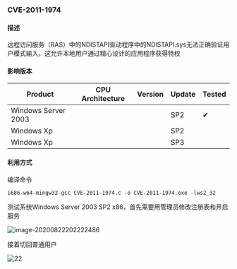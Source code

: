 ### CVE-2011-1974

#### 描述

远程访问服务（RAS）中的NDISTAPI驱动程序中的NDISTAPI.sys无法正确验证用户模式输入，这允许本地用户通过精心设计的应用程序获得特权

#### 影响版本

| Product             | CPU Architecture | Version | Update | Tested             |
| ------------------- | ---------------- | ------- | ------ | ------------------ |
| Windows Server 2003 |                  |         | SP2    | &#10004; |
| Windows Xp          |                  |         | SP2    |                    |
| Windows Xp          |                  |         | SP3    |                    |

#### 利用方式

编译命令

```
i686-w64-mingw32-gcc CVE-2011-1974.c -o CVE-2011-1974.exe -lws2_32
```

测试系统Windows Server 2003 SP2 x86，首先需要用管理员修改注册表和开启服务

![image-20200822202222486](https://github.com/Ascotbe/Random-img/blob/master/WindowsKernelExploits/CVE-2011-1974_win2003_x86.png?raw=true)

接着切回普通用户

![22](https://github.com/Ascotbe/Random-img/blob/master/WindowsKernelExploits/CVE-2011-1974_win2003_x86.gif?raw=true)

